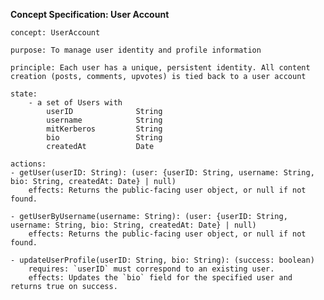 **Concept Specification: User Account**

    concept: UserAccount

    purpose: To manage user identity and profile information

    principle: Each user has a unique, persistent identity. All content creation (posts, comments, upvotes) is tied back to a user account

    state:
        - a set of Users with
            userID              String 
            username            String 
            mitKerberos         String
            bio                 String 
            createdAt           Date
        
    actions:
    - getUser(userID: String): (user: {userID: String, username: String, bio: String, createdAt: Date} | null)
        effects: Returns the public-facing user object, or null if not found.

    - getUserByUsername(username: String): (user: {userID: String, username: String, bio: String, createdAt: Date} | null)
        effects: Returns the public-facing user object, or null if not found.

    - updateUserProfile(userID: String, bio: String): (success: boolean)
        requires: `userID` must correspond to an existing user.
        effects: Updates the `bio` field for the specified user and returns true on success.

<br>
